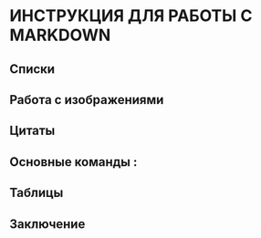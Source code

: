 #   ИНСТРУКЦИЯ ДЛЯ РАБОТЫ С MARKDOWN
## Списки 

## Работа с изображениями

## Цитаты

## Основные команды :

## Таблицы

## Заключение

